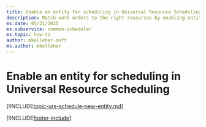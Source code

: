 ```yaml
---
title: Enable an entity for scheduling in Universal Resource Scheduling
description: Match work orders to the right resources by enabling entities for scheduling. Learn how to enable an entity and how it works on the schedule board.
ms.date: 05/21/2025
ms.subservice: common-scheduler
ms.topic: how-to
author: mkelleher-msft
ms.author: mkelleher
---
```


# Enable an entity for scheduling in Universal Resource Scheduling

[!INCLUDE[topic-urs-schedule-new-entity.md](../shared/urs/schedule-new-entity.md)]

[!INCLUDE[footer-include](../includes/footer-banner.md)]
